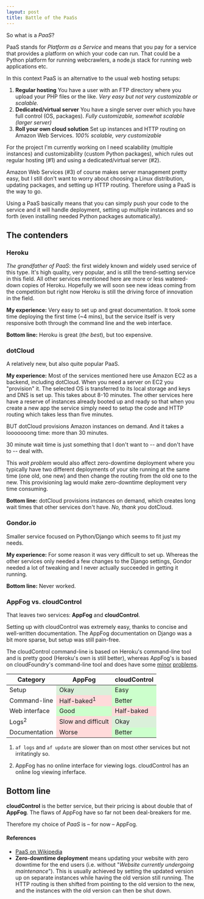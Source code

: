 ```yaml
---
layout: post
title: Battle of the PaaSs
---
```

So what is a _PaaS_?

PaaS stands for _Platform as a Service_ and means that you pay for a service that provides a platform on which your code can run. That could be a Python platform for running webcrawlers, a node.js stack for running web applications etc.

In this context PaaS is an alternative to the usual web hosting setups:

 1. **Regular hosting** You have a user with an FTP directory where you upload your PHP files or the like. _Very easy but not very customizable or scalable._
 2. **Dedicated/virtual server** You have a single server over which you have full control (OS, packages). _Fully customizable, somewhat scalable (larger server)_
 3. **Roll your own cloud solution** Set up instances and HTTP routing on Amazon Web Services. _100% scalable, very customizable_

For the project I'm currently working on I need scalability (multiple instances) and customizability (custom Python packages), which rules out regular hosting (#1) and using a dedicated/virtual server (#2).

Amazon Web Services (#3) of course makes server management pretty easy, but I still don't want to worry about choosing a Linux distribution,  updating packages, and setting up HTTP routing. Therefore using a PaaS is the way to go.

Using a PaaS basically means that you can simply push your code to the service and it will handle deployment, setting up multiple instances and so forth (even installing needed Python packages automatically).

## The contenders

### Heroku
*The grandfather of PaaS*:<!-- and defined what it means to be a modern web PaaS.--> the first widely known and widely used service of this type. It's high quality, very popular, and is still the trend-setting service in this field. All other services mentioned here are more or less watered-down copies of Heroku. Hopefully we will soon see new ideas coming from the competition but right now Heroku is still the driving force of innovation in the field.

**My experience:** Very easy to set up and great documentation.
It took some time deploying the first time (~4 mins), but the service itself is very responsive both through the command line and the web interface.

**Bottom line:** Heroku is great (_the best_), but too expensive.


### dotCloud
A relatively new, but also quite popular PaaS.

**My experience:** Most of the services mentioned here use Amazon EC2 as a backend, including dotCloud. When you need a server on EC2 you "provision" it. The selected OS is transferred to its local storage and keys and DNS is set up. This takes about 8-10 minutes. The other services here have a reserve of instances already booted up and ready so that when you create a new app the service simply need to setup the code and HTTP routing which takes less than five minutes.

BUT dotCloud provisions Amazon instances on demand. And it takes a looooooong  time: more than 30 minutes. 

30 minute wait time is just something that I don't want to -- and don't have to -- deal with.

This *wait problem* would also affect zero-downtime deployment where you typically have two different deployments of
your site running at the same time (one old, one new) and then change the routing from the old one to the new. This provisioning lag would make zero-downtime deployment very time consuming.

**Bottom line:** dotCloud provisions instances on demand, which creates long wait times that other services don't have. *No, thank you* dotCloud.

### Gondor.io
Smaller service focused on Python/Django which seems to fit just my needs. 

**My experience:** For some reason it was very difficult to set up. Whereas the other services only needed a few changes to the Django settings, Gondor needed a lot of tweaking and I never actually succeeded in getting it running.

**Bottom line:** Never worked.

### AppFog vs. cloudControl
That leaves two services: **AppFog** and **cloudControl**.

Setting up with cloudControl was extremely easy, thanks to concise and well-written documentation. The AppFog documentation on Django was a bit more sparse, but setup was still pain-free.

The cloudControl command-line is based on Heroku's command-line tool and is pretty good (Heroku's own is still better), whereas AppFog's is based on cloudFoundry's command-line tool and does have some [minor][1] [problems][2].

<table>
  <thead>
    <tr>
      <th>Category</th>
      <th>AppFog</th>
      <th>cloudControl</th>
    </tr>
  </thead>
  <tbody>
    <tr>
      <td>Setup</td>
      <td style="background-color:#DAF0DA">Okay</td>
      <td style="background-color:#CFC">Easy</td>
    </tr>
    <tr>
      <td>Command-line</td>
      <td style="background-color:#FFDADA">Half-baked<sup>1</sup></td>
      <td style="background-color:#CFC">Better</td>
    </tr>
    <tr>
      <td>Web interface</td>
      <td style="background-color:#CFC">Good</td>
      <td style="background-color:#FFDADA">Half-baked</td>
      <!-- #FFCACA -->
    </tr>
    <tr>
      <td>Logs<sup>2</sup></td>
      <!--<td style="background-color:#FEF">Slow and difficult</td>-->
      <!--<td style="background-color:#EFE">Okay</td>-->
      <td style="background-color:#FFDADA">Slow and difficult</td>
      <td style="background-color:#DAF0DA">Okay</td>
    </tr>
    <tr>
      <td>Documentation</td>
      <td style="background-color:#FFDADA">Worse</td>
      <td style="background-color:#CFC">Better</td>
    </tr>
  </tbody>
</table>

1. `af logs` and `af update` are slower than on most other services but not irritatingly so.

2. AppFog has no online interface for viewing logs. cloudControl has an online log viewing inferface.

## Bottom line
**cloudControl** is the better service, but their pricing is about double that of **AppFog**. The flaws of AppFog have so far not been deal-breakers for me.

Therefore my choice of _PaaS_ is – for now – AppFog.

#### References

 * [PaaS on Wikipedia](http://en.wikipedia.org/wiki/Platform_as_a_service)
 * **Zero-downtime deployment** means updating your website with zero downtime for the end users (i.e. without "_Website currently undergoing maintenance_"). This is usually achieved by setting the updated version up on separate instances while having the old version still running. The HTTP routing is then shifted from pointing to the old version to the new, and the instances with the old version can then be shut down.

[1]: https://github.com/appfog/af/issues/44
[2]: https://github.com/malthejorgensen/af/commit/dbc3afd028fc7bc87dd5bbbaaf5238d5ffb014a5